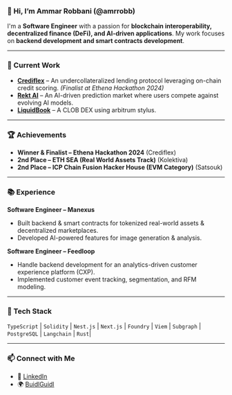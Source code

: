 ### 👋 Hi, I’m Ammar Robbani (@amrrobb)

I'm a **Software Engineer** with a passion for **blockchain interoperability, decentralized finance (DeFi), and AI-driven applications**. My work focuses on **backend development and smart contracts development**.

---

### 🚀 Current Work
- **[Crediflex](https://github.com/crediflex-defi)** – An undercollateralized lending protocol leveraging on-chain credit scoring. _(Finalist at Ethena Hackathon 2024)_  
- **[Rekt AI](https://github.com/rekt-ai)** – An AI-driven prediction market where users compete against evolving AI models.
- **[LiquidBook](https://github.com/liquid-book)** – A CLOB DEX using arbitrum stylus. 

---

### 🏆 Achievements
- **Winner & Finalist – Ethena Hackathon 2024** (Crediflex)  
- **2nd Place – ETH SEA (Real World Assets Track)** (Kolektiva)  
- **2nd Place – ICP Chain Fusion Hacker House (EVM Category)** (Satsouk)  

---

### 📚 Experience
**Software Engineer – Manexus**  
- Built backend & smart contracts for tokenized real-world assets & decentralized marketplaces.  
- Developed AI-powered features for image generation & analysis.  

**Software Engineer – Feedloop**  
- Handle backend development for an analytics-driven customer experience platform (CXP).  
- Implemented customer event tracking, segmentation, and RFM modeling.  

---

### 🔧 Tech Stack
`TypeScript` | `Solidity` | `Nest.js` | `Next.js` | `Foundry` | `Viem` | `Subgraph` | `PostgreSQL` | `Langchain` | `Rust`| 

---

### 📫 Connect with Me  
- 💼 [LinkedIn](https://www.linkedin.com/in/ammarrobbani/)  
- 🌍 [BuidlGuidl](https://app.buidlguidl.com/builders/0x8757F328371E571308C1271BD82B91882253FDd1)  
